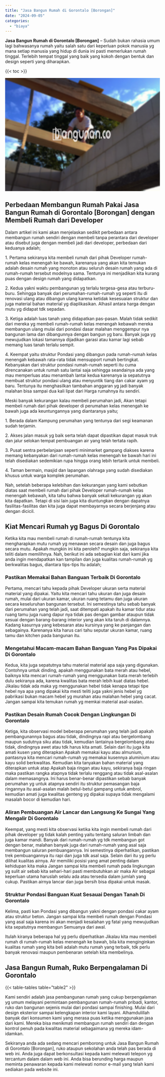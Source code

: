 ```yaml
---
title: "Jasa Bangun Rumah di Gorontalo [Borongan]"
date: "2024-09-05"
categories: 
  - "biaya"
---
```


**Jasa Bangun Rumah di Gorontalo \[Borongan\]** – Sudah bukan rahasia umum lagi bahwasanya rumah yaitu salah satu dari keperluan pokok manusia yg mana setiap manusia yang hidup di dunia ini pasti memerlukan rumah tinggal. Terlebih tempat tinggal yang baik yang kokoh dengan bentuk dan design seperti yang diharapkan.

{{< toc >}}

![Jasa Bangun Rumah di Gorontalo [Borongan]](/images/borong-bangunan-11.png)

## Perbedaan Membangun Rumah Pakai Jasa Bangun Rumah di Gorontalo \[Borongan\] dengan Membeli Rumah dari Developer

Dalam artikel ini kami akan menjelaskan sedikit perbedaan antara membangun rumah sendiri dengan membeli tanpa perantara dari developer atau disebut juga dengan membeli jadi dari developer, perbedaan dari keduanya adalah;

1\. Pertama sekiranya kita membeli rumah dari pihak Developer rumah-rumah kelas menengah ke bawah, karenanya yang akan kita temukan adalah desain rumah yang monoton atau seluruh desain rumah yang ada di rumah-rumah tersebut modelnya sama. Tentunya ini menjadikan kita kurang puas dengan design rumah yang didapatkan.

2\. Kedua yakni waktu pembangunan yg terlalu tergesa-gesa atau terburu-buru. Sehingga banyak dari perumahan-rumah-rumah yg seperti itu di renovasi ulang atau dibangun ulang karena ketidak kesesuaian struktur dan juga material bahan material yg diaplikasikan. Alhasil antara harga dengan mutu yg didapat tdk sepadan.

3\. Ketiga adalah luas tanah yang didapatkan pas-pasan. Malah tidak sedikit dari mereka yg membeli rumah-rumah kelas menengah kebawah mereka membangun ulang mulai dari pondasi dasar malahan menggempur nya bangunan lama dan dibangunnya dengan bangun yg baru. Banyak juga yg mewujudkan lokasi tamannya dijadikan garasi atau kamar lagi sebab memang luas tanah terlalu sempit.

4\. Keempat yaitu struktur Pondasi yang dibangun pada rumah-rumah kelas menengah kebawah rata-rata tidak mensupport rumah bertingkat. Kebanyakan dari struktur pondasi rumah-rumah seperti itu cuma direncanakan untuk rumah satu lantai saja sehingga seandainya ada yang mau memperluas atau menambah lantai kedua karenanya ia sepatutnya membuat struktur pondasi ulang atau menyuntik tiang dan cakar ayam yg baru. Tentunya itu menghasilkan tambahan anggaran yg jadi banyak malahan bisa sampai dua kali lipat dari Harga rumahnya itu sendiri.

Meski banyak kekurangan kalau membeli perumahan jadi, Akan tetapi membeli rumah dari pihak developer di perumahan kelas menengah ke bawah juga ada keuntungannya yang diantaranya yaitu;

1\. Berada dalam Kampung perumahan yang tentunya dari segi keamanan sudah terjamin.

2\. Akses jalan masuk yg baik serta telah dapat dipastikan dapat masuk truk dan jalur selokan tempat pembuangan air yang telah tertata rapih.

3\. Pusat sentra perbelanjaan seperti minimarket gampang diakses karena memang kebanyakan dari rumah-rumah kelas menengah ke bawah hari ini telah disediakan sedemikian rupa hingga orang lebih tertarik untuk membeli.

4\. Taman bermain, masjid dan lapangan olahraga yang sudah disediakan khusus untuk warga komplek perumahan.

Nah, setelah beberapa kelebihan dan kekurangan yang kami sebutkan diatas saat membeli rumah dari pihak Developer rumah-rumah kelas menengah kebawah, kita tahu bahwa banyak sekali kekurangan yg akan kita dapatkan. Tetapi di sisi lain juga kita diuntungkan dengan dapatnya fasilitas-fasilitas dan kita juga dapat membayarnya secara berjenjang atau dengan dicicil.

## Kiat Mencari Rumah yg Bagus Di Gorontalo

Ketika kita mau membeli rumah di rumah-rumah tentunya kita mengharapkan mutu rumah yg menawan secara desain dan juga bagus secara mutu. Apakah mungkin ini kita peroleh? mungkin saja, sekiranya kita teliti dalam memilihnya. Nah, berikut ini ada sebagian kiat dari kami jika anda ingin mendapatkan kan tampilan dan juga kualitas rumah-rumah yg berkwalitas bagus, diantara tips-tips Itu adalah;

### Pastikan Memakai Bahan Banguan Terbaik Di Gorontalo

Pertama, mencari tahu kepada pihak Developer ukuran serta material material yang dipakai. Yaitu kita mencari tahu ukuran dan juga desain rumah, mulai dari ukuran kamar, ukuran ruang tetamu dan juga ukuran secara keseluruhan bangunan tersebut. Ini semestinya tahu sebab banyak dari perumahan yang telah jadi, saat ditempati apakah itu kamar tidur atau ruang tamu juga ruang dapur nya tidak pas dengan gambar ataupun tidak sesuai dengan barang-barang interior yang akan kita taruh di dalamnya. Kadang kasurnya yang kebesaran atau kursinya yang ke panjangan dan sebagainya. Karenanya kita harus cari tahu seputar ukuran kamar, ruang tamu dan kitchen pada bangunan itu.

### Mengetahui Macam-macam Bahan Banguan Yang Pas Dipakai Di Gorontalo

Kedua, kita juga sepatutnya tahu material material apa saja yang digunakan. Contohnya untuk dinding, apakah menggunakan bata merah atau hebel, baiknya kita mencari rumah-rumah yang menggunakan bata merah terlebih dulu sekiranya ada, karena kwalitas bata merah lebih kuat diatas hebel. Jikalau tidak ada maka yg menggunakan hebel tidak kenapa tetapi tipe hebel nya apa yang dipakai kita mesti teliti juga yakni jenis hebel yg pabrikasi bukan macam hebel yg murahan atau malahan hebel yang cacat. Jangan sampai kita temukan rumah yg memkai material asal-asalan.

### Pastikan Desain Rumah Cocok Dengan Lingkungan Di Gorontalo

Ketiga, kita observasi model beberapa perumahan yang telah jadi apakah pembangunannya bagus atau tidak, dindingnya rapi atau bergelombang maupun sudutnya siku atau tidak, kemudian lantainya bergelombang atau tidak, dindingnya awet atau tdk harus kita amati. Selain dari itu juga kita amati kusen yang diterapkan Apakah memakai kayu atau almunium, pantasnya kita mencari rumah-rumah yg memakai kusennya aluminium atau kayu solid berkwalitas. Kemudian kita tanyakan bahan material yang diterapkan untuk atap Apakah baja ringan atau kayu, sekiranya baja ringan maka pastikan rangka atapnya tidak terlalu renggang atau tidak asal-asalan dalam memasangnya. Ini harus benar-benar dipastikan sebab banyak perumahan yg untuk atapnya sendiri itu struktur pemasangan baja ringannya itu asal-asalan malah betul-betul gampang untuk ambrol, kemudian amati juga kwalitas genteng yg dipakai supaya tidak mengalami masalah bocor di kemudian hari.

### Aliran Pembuangan Air Lancar dan Langsung Ke Sungai Yang Mengalir Di Gorontalo

Keempat, yang mesti kita observasi ketika kita ingin membeli rumah dari pihak developer yg tidak kalah penting yaitu tentang saluran limbah dan juga kamar mandi. Banyak dari rumah-rumah yg tdk membangun got dengan benar, malahan banyak juga dari rumah-rumah yang asal saja membangun saluran pembuangannya. Ini semestinya diperhatikan, pastikan trek pembuangannya itu rapi dan juga tdk asal saja. Selain dari itu yg perlu dilihat kualitas airnya. Air memiliki posisi yang amat penting dalam kehidupan kita maka Jangan sampai kita membeli rumah pada lingkungan yg sulit air sebab kita sehari-hari pasti membutuhkan air maka Air sebagai keperluan utama haruslah selalu ada atau tersedia dalam jumlah yang cukup. Pastikan airnya lancar dan juga bersih bisa dipakai untuk masak.

### Struktur Pondasi Banguan Kuat Sesauai Dengan Tanah Di Gorontalo

Kelima, pasti kan Pondasi yang dibangun yakni dengan pondasi cakar ayam atau struktur beton. Jangan sampai kita membeli rumah dengan Pondasi yang asal saja karena ini akan menjadi kesalahan yg fatal yang mewujudkan kita sepatutnya membangun Semuanya dari awal.

Itulah kiranya beberapa hal yg perlu diperhatikan Jikalau kita mau membeli rumah di rumah-rumah kelas menengah ke bawah, bila kita menginginkan kualitas rumah yang kita beli adalah mutu rumah yang terbaik, tdk perlu banyak renovasi maupun pembenaran setelah kita membelinya.

## Jasa Bangun Rumah, Ruko Berpengalaman Di Gorontalo

{{< table-tables table="table2" >}}

Kami sendiri adalah jasa pembangunan rumah yang cukup berpengalaman yg umum melayani permintaan pembangunan rumah-rumah pribadi, kantor, ruko dan bangunan sejenis mulai dari pondasi sampai finishing. Mulai dari design eksterior sampai kelengkapan interior kami layani. Alhamdulillah banyak dari konsumen kami yang merasa puas ketika menggunakan jasa dari kami. Mereka bisa menikmati membangun rumah sendiri dan dengan kontrol penuh pada kwalitas material sebagaimana yg mereka idam-idamkan.

Sekiranya anda ada sedang mencari pemborong untuk Jasa Bangun Rumah di Gorontalo \[Borongan\], ruko ataupun sekolahan anda telah pas berada di web ini. Anda juga dapat berkonsultasi kepada kami melewati telepon yg tercantum dalam dalam web ini. Anda bisa berunding harga maupun meminta penawaran kepada kami melewati nomor e-mail yang telah kami sediakan pada website ini.
